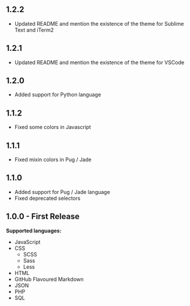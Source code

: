 ## 1.2.2
- Updated README and mention the existence of the theme for Sublime Text and iTerm2

## 1.2.1
- Updated README and mention the existence of the theme for VSCode

## 1.2.0
- Added support for Python language

## 1.1.2
- Fixed some colors in Javascript

## 1.1.1
- Fixed mixin colors in Pug / Jade

## 1.1.0
- Added support for Pug / Jade language
- Fixed deprecated selectors

## 1.0.0 - First Release
**Supported languages:**
- JavaScript
- CSS
  - SCSS
  - Sass
  - Less
- HTML
- GitHub Flavoured Markdown
- JSON
- PHP
- SQL
